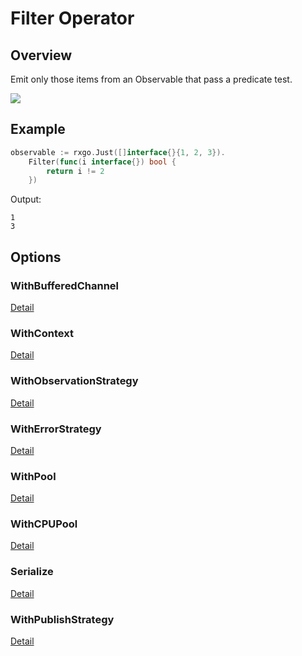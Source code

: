 # Filter Operator

## Overview

Emit only those items from an Observable that pass a predicate test.

![](http://reactivex.io/documentation/operators/images/filter.png)

## Example

```go
observable := rxgo.Just([]interface{}{1, 2, 3}).
	Filter(func(i interface{}) bool {
		return i != 2
	})
```

Output:

```
1
3
```

## Options

### WithBufferedChannel

[Detail](options.md#withbufferedchannel)

### WithContext

[Detail](options.md#withcontext)

### WithObservationStrategy

[Detail](options.md#withobservationstrategy)

### WithErrorStrategy

[Detail](options.md#witherrorstrategy)

### WithPool

[Detail](options.md#withpool)

### WithCPUPool

[Detail](options.md#withcpupool)

### Serialize

[Detail](options.md#serialize)

### WithPublishStrategy

[Detail](options.md#withpublishstrategy)